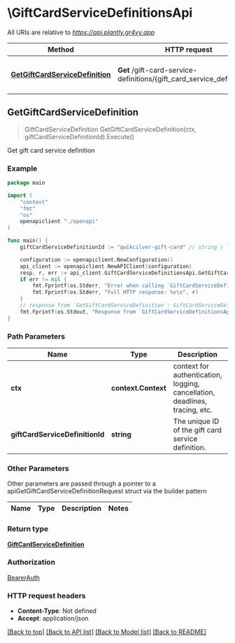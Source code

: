 # \GiftCardServiceDefinitionsApi

All URIs are relative to *https://api.plantly.gr4vy.app*

Method | HTTP request | Description
------------- | ------------- | -------------
[**GetGiftCardServiceDefinition**](GiftCardServiceDefinitionsApi.md#GetGiftCardServiceDefinition) | **Get** /gift-card-service-definitions/{gift_card_service_definition_id} | Get gift card service definition



## GetGiftCardServiceDefinition

> GiftCardServiceDefinition GetGiftCardServiceDefinition(ctx, giftCardServiceDefinitionId).Execute()

Get gift card service definition



### Example

```go
package main

import (
    "context"
    "fmt"
    "os"
    openapiclient "./openapi"
)

func main() {
    giftCardServiceDefinitionId := "qwikcilver-gift-card" // string | The unique ID of the gift card service definition.

    configuration := openapiclient.NewConfiguration()
    api_client := openapiclient.NewAPIClient(configuration)
    resp, r, err := api_client.GiftCardServiceDefinitionsApi.GetGiftCardServiceDefinition(context.Background(), giftCardServiceDefinitionId).Execute()
    if err != nil {
        fmt.Fprintf(os.Stderr, "Error when calling `GiftCardServiceDefinitionsApi.GetGiftCardServiceDefinition``: %v\n", err)
        fmt.Fprintf(os.Stderr, "Full HTTP response: %v\n", r)
    }
    // response from `GetGiftCardServiceDefinition`: GiftCardServiceDefinition
    fmt.Fprintf(os.Stdout, "Response from `GiftCardServiceDefinitionsApi.GetGiftCardServiceDefinition`: %v\n", resp)
}
```

### Path Parameters


Name | Type | Description  | Notes
------------- | ------------- | ------------- | -------------
**ctx** | **context.Context** | context for authentication, logging, cancellation, deadlines, tracing, etc.
**giftCardServiceDefinitionId** | **string** | The unique ID of the gift card service definition. | 

### Other Parameters

Other parameters are passed through a pointer to a apiGetGiftCardServiceDefinitionRequest struct via the builder pattern


Name | Type | Description  | Notes
------------- | ------------- | ------------- | -------------


### Return type

[**GiftCardServiceDefinition**](GiftCardServiceDefinition.md)

### Authorization

[BearerAuth](../README.md#BearerAuth)

### HTTP request headers

- **Content-Type**: Not defined
- **Accept**: application/json

[[Back to top]](#) [[Back to API list]](../README.md#documentation-for-api-endpoints)
[[Back to Model list]](../README.md#documentation-for-models)
[[Back to README]](../README.md)

